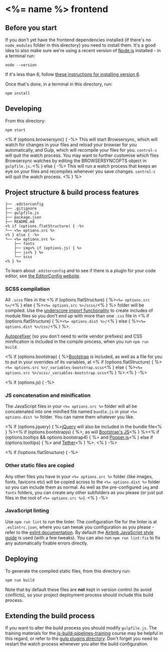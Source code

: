 # <%= name %> frontend

## Before you start

If you don't yet have the frontend dependencies installed (if there's no
`node_modules` folder in this directory) you need to install them. It's a good
idea to also make sure we're using a recent version of
[Node.js](https://nodejs.org/en/) installed - in a terminal run:

```
node --version
```

If it's less than 6, follow [these instructions for installing version 6](https://nodejs.org/en/download/package-manager/#debian-and-ubuntu-based-linux-distributions).

Once that's done, in a terminal in this directory, run:

```
npm install
```

## Developing

From this directory:

```
npm start
```

<% if (options.browsersync) { -%>
This will start Browsersync, which will watch for changes in your files and
reload your browser for you automatically, and Gulp, which will recompile your
files for you. `control-c` will quit the watch process. You may want to further
customise which files Browsersync watches by editing the BROWSERSYNCOPTS object
in `gulpfile.js`.
<% } else { -%>
This will run a watch process that keeps an eye on your files and recompiles
whenever you save changes. `control-c` will quit the watch process.
<% } %>
## Project structure & build process features

```
├── .editorconfig
├── .gitignore
├── gulpfile.js
├── package.json
├── README.md
<% if (options.flatStructure) { -%>
└── <%= options.src %>
<% } else { -%>
└── <%= options.src %>
    ├── fonts
    ├── img<% if (options.js) { %>
    ├── js<% } %>
    └── scss
<% } %>
```

To learn about `.editorconfig` and to see if there is a plugin for your code
editor, see [the EditorConfig website](http://editorconfig.org/).

### SCSS compilation

All `.scss` files in the <% if (options.flatStructure) { %>`<%= options.src %>/`<% }
else { %>`<%= options.src %>/scss/`<% } %> folder will be compiled. Use the
[underscore import functionality](http://sass-lang.com/guide#topic-5) to create
includes of module files so you don't end up with more than one `.css` file
in <% if (options.flatStructure) { %>`<%= options.dist %>/`<% }
else { %>`<%= options.dist %>/css/`<% } %>.

[Autoprefixer](https://github.com/postcss/autoprefixer#autoprefixer-) (so you
don't need to write vendor prefixes) and CSS minification is included in the
compile process, when you run `npm run build`.

<% if (options.bootstrap) { %>[Bootstrap](http://getbootstrap.com/) is included,
as well as a file for you to put in your overrides of its variables, at <% if
(options.flatStructure) { %>`<%= options.src %>/_variables-bootstrap.scss`<% }
else { %>`<%= options.src %>/scss/_variables-bootstrap.scss`<% } %>.<% } -%>

<% if (options.js) { -%>
### JS concatenation and minification

The JavaScript files in your `<%= options.src %>` folder will all be concatenated into
one minified file named `bundle.js` in your `<%= options.dist %>` folder. You can name
them whatever you like.

<% if (options.jquery) { %>[jQuery](https://jquery.com/) will also be included
in the bundle file<% } %><% if (options.bootstrapjs) { %>, as will [Bootstrap's JS](https://v4-alpha.getbootstrap.com/getting-started/javascript/#data-attributes)<% } %><% if (options.tooltips && options.bootstrap4) { %> and [Popper.js](https://popper.js.org/)<% } else if  (options.tooltips) { %> and [Tether](http://tether.io/)<% } %>.
<% } -%>

<% if (!options.flatStructure) { -%>
### Other static files are copied

Any other files you have in your `<%= options.src %>` folder (like images, fonts,
favicons etc) will be copied across to the `<%= options.dist %>` folder so you can
include them as normal. As well as the pre-configured `img` and `fonts` folders,
you can create any other subfolders as you please (or just put files in the root
of `<%= options.src %>`).
<% } -%>

### JavaScript linting

Use `npm run lint` to run the linter. The configuration file for the linter is
at `.eslintrc.json`, where you can tweak you configuration as you please - refer
to the [eslint documentation](https://eslint.org/docs/user-guide/configuring).
By default the [Airbnb JavaScript style
guide](https://github.com/airbnb/javascript) is used (with a few tweaks). You
can also run `npm run lint:fix` to fix any automatically fixable errors
directly.

## Deploying

To generate the compiled static files, from this directory run:

```
npm run build
```

Note that by default these files are __not__ kept in version control (to avoid
conflicts), so your project deployment process should include this build
process.

## Extending the build process

If you want to alter the build process you should modify `gulpfile.js`. The
training materials for the
[js-build-pipelines-training](https://github.com/jenofdoom/js-build-pipelines-training#gulp)
course may be helpful in this regard, or refer to the [gulp plugins
directory](http://gulpjs.com/plugins/). Don't forget you need to restart the
watch process whenever you alter the build configuration.
